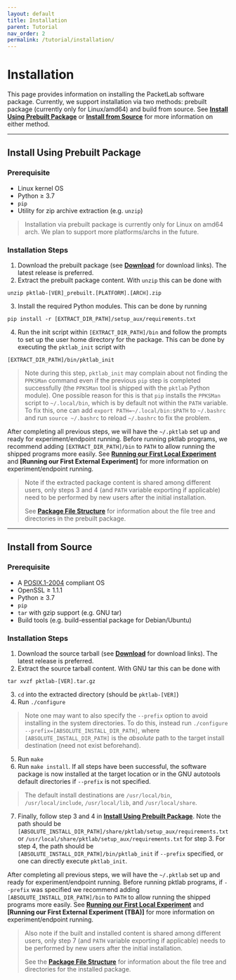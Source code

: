 ```yaml
---
layout: default
title: Installation
parent: Tutorial
nav_order: 2
permalink: /tutorial/installation/
---
```


# Installation
This page provides information on installing the PacketLab software package. Currently, we support installation via two methods: prebuilt package (currently only for Linux/amd64) and build from source. See **[Install Using Prebuilt Package](#install-using-prebuilt-package)** or **[Install from Source](#install-from-source)** for more information on either method.

---
## Install Using Prebuilt Package
### Prerequisite
- Linux kernel OS
- Python $\geq$ 3.7
- `pip`
- Utility for zip archive extraction (e.g. `unzip`)
> Installation via prebuilt package is currently only for Linux on amd64 arch. We plan to support more platforms/archs in the future.

### Installation Steps
1. Download the prebuilt package (see **[Download](/download/)** for download links). The latest release is preferred.
2. Extract the prebuilt package content. With `unzip` this can be done with
```
unzip pktlab-[VER]_prebuilt.[PLATFORM].[ARCH].zip
```
3. Install the required Python modules. This can be done by running
```
pip install -r [EXTRACT_DIR_PATH]/setup_aux/requirements.txt
```
4. Run the init script within `[EXTRACT_DIR_PATH]/bin` and follow the prompts to set up the user home directory for the package. This can be done by executing the `pktlab_init` script with
```
[EXTRACT_DIR_PATH]/bin/pktlab_init
```
> Note during this step, `pktlab_init` may complain about not finding the `PPKSMan` command even if the previous `pip` step is completed successfully (the `PPKSMan` tool is shipped with the `pktlab` Python module). One possible reason for this is that `pip` installs the `PPKSMan` script to `~/.local/bin`, which is by default not within the `PATH` variable. To fix this, one can add `export PATH=~/.local/bin:$PATH` to `~/.bashrc` and run `source ~/.bashrc` to reload `~/.bashrc` to fix the problem.

After completing all previous steps, we will have the `~/.pktlab` set up and ready for experiment/endpoint running. Before running pktlab programs, we recommend adding `[EXTRACT_DIR_PATH]/bin` to `PATH` to allow running the shipped programs more easily. See **[Running our First Local Experiment](/tutorial/first_run_local)** and **[Running our First External Experiment]** for more information on experiment/endpoint running.
> Note if the extracted package content is shared among different users, only steps 3 and 4 (and `PATH` variable exporting if applicable) need to be performed by new users after the initial installation.
>
> See **[Package File Structure](/tutorial/package_file_structure)** for information about the file tree and directories in the prebuilt package.

---
## Install from Source
### Prerequisite
- A [POSIX.1-2004](https://pubs.opengroup.org/onlinepubs/009695399/nfindex.html) compliant OS
- OpenSSL $\geq$ 1.1.1
- Python $\geq$ 3.7
- `pip`
- `tar` with gzip support (e.g. GNU tar)
- Build tools (e.g. build-essential package for Debian/Ubuntu)

### Installation Steps
1. Download the source tarball (see **[Download](/download)** for download links). The latest release is preferred.
2. Extract the source tarball content. With GNU tar this can be done with
```
tar xvzf pktlab-[VER].tar.gz
```
3. `cd` into the extracted directory (should be `pktlab-[VER]`)
4. Run `./configure`
> Note one may want to also specify the `--prefix` option to avoid installing in the system directories. To do this, instead run `./configure --prefix=[ABSOLUTE_INSTALL_DIR_PATH]`, where `[ABSOLUTE_INSTALL_DIR_PATH]` is the *absolute* path to the target install destination (need not exist beforehand).
5. Run `make`
6. Run `make install`. If all steps have been successful, the software package is now installed at the target location or in the GNU autotools default directories if `--prefix` is not specified.
> The default install destinations are `/usr/local/bin`, `/usr/local/include`, `/usr/local/lib`, and `/usr/local/share`.
7. Finally, follow step 3 and 4 in **[Install Using Prebuilt Package](#install-using-prebuilt-package)**. Note the path should be `[ABSOLUTE_INSTALL_DIR_PATH]/share/pktlab/setup_aux/requirements.txt` or `/usr/local/share/pktlab/setup_aux/requirements.txt` for step 3. For step 4, the path should be `[ABSOLUTE_INSTALL_DIR_PATH]/bin/pktlab_init` if `--prefix` specified, or one can directly execute `pktlab_init`.

After completing all previous steps, we will have the `~/.pktlab` set up and ready for experiment/endpoint running. Before running pktlab programs, if `--prefix` was specified we recommend adding `[ABSOLUTE_INSTALL_DIR_PATH]/bin` to `PATH` to allow running the shipped programs more easily. See **[Running our First Local Experiment](/tutorial/first_run_local)** and **[Running our First External Experiment (TBA)]** for more information on experiment/endpoint running.
> Also note if the built and installed content is shared among different users, only step 7 (and `PATH` variable exporting if applicable) needs to be performed by new users after the initial installation.
>
> See the **[Package File Structure](/tutorial/package_file_structure)** for information about the file tree and directories for the installed package.